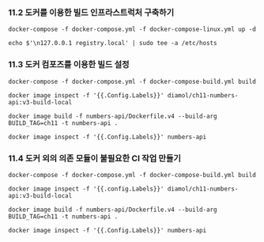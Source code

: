 ### 11.2 도커를 이용한 빌드 인프라스트럭처 구축하기

``docker-compose -f docker-compose.yml -f docker-compose-linux.yml up -d``

``echo $'\n127.0.0.1 registry.local' | sudo tee -a /etc/hosts``

### 11.3 도커 컴포즈를 이용한 빌드 설정

``docker-compose -f docker-compose.yml -f docker-compose-build.yml build``

``docker image inspect -f '{{.Config.Labels}}' diamol/ch11-numbers-api:v3-build-local``

``docker image build -f numbers-api/Dockerfile.v4 --build-arg BUILD_TAG=ch11 -t numbers-api .``

``docker image inspect -f '{{.Config.Labels}}' numbers-api``

### 11.4 도커 외의 의존 모듈이 불필요한 CI 작업 만들기

``docker-compose -f docker-compose.yml -f docker-compose-build.yml build``

``docker image inspect -f '{{.config.Labels}}' diamol/ch11-numbers-api:v3-build-local``

``docker image build -f numbers-api/Dockerfile.v4 --build-arg BUILD_TAG=ch11 -t numbers-api .``

``docker image inspect -f '{{.Config.Labels}}' numbers-api``

